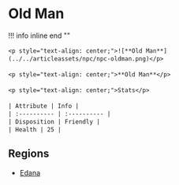 # **Old Man**

!!! info inline end ""

    <p style="text-align: center;">![**Old Man**](../../articleassets/npc/npc-oldman.png)</p>

    <p style="text-align: center;">**Old Man**</p>

    <p style="text-align: center;">Stats</p>

    | Attribute | Info |
    | :---------- | :---------- |
    | Disposition | Friendly |
    | Health | 25 |

## **Regions**

- [Edana](../../Regions/Edana.md)
